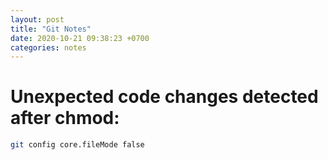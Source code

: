 ```yaml
---
layout: post
title: "Git Notes"
date: 2020-10-21 09:38:23 +0700
categories: notes
---
```


# Unexpected code changes detected after chmod:

```bash
git config core.fileMode false
```
